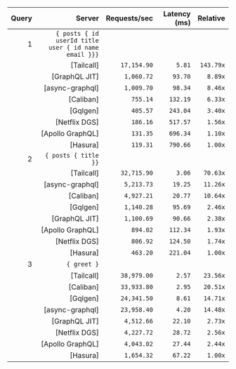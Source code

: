 <!-- PERFORMANCE_RESULTS_START -->

| Query | Server | Requests/sec | Latency (ms) | Relative |
|-------:|--------:|--------------:|--------------:|---------:|
| 1 | `{ posts { id userId title user { id name email }}}` |
|| [Tailcall] | `17,154.90` | `5.81` | `143.79x` |
|| [GraphQL JIT] | `1,060.72` | `93.70` | `8.89x` |
|| [async-graphql] | `1,009.70` | `98.34` | `8.46x` |
|| [Caliban] | `755.14` | `132.19` | `6.33x` |
|| [Gqlgen] | `405.57` | `243.04` | `3.40x` |
|| [Netflix DGS] | `186.16` | `517.57` | `1.56x` |
|| [Apollo GraphQL] | `131.35` | `696.34` | `1.10x` |
|| [Hasura] | `119.31` | `790.66` | `1.00x` |
| 2 | `{ posts { title }}` |
|| [Tailcall] | `32,715.90` | `3.06` | `70.63x` |
|| [async-graphql] | `5,213.73` | `19.25` | `11.26x` |
|| [Caliban] | `4,927.21` | `20.77` | `10.64x` |
|| [Gqlgen] | `1,140.28` | `95.69` | `2.46x` |
|| [GraphQL JIT] | `1,100.69` | `90.66` | `2.38x` |
|| [Apollo GraphQL] | `894.02` | `112.34` | `1.93x` |
|| [Netflix DGS] | `806.92` | `124.50` | `1.74x` |
|| [Hasura] | `463.20` | `221.04` | `1.00x` |
| 3 | `{ greet }` |
|| [Tailcall] | `38,979.00` | `2.57` | `23.56x` |
|| [Caliban] | `33,933.80` | `2.95` | `20.51x` |
|| [Gqlgen] | `24,341.50` | `8.61` | `14.71x` |
|| [async-graphql] | `23,958.40` | `4.20` | `14.48x` |
|| [GraphQL JIT] | `4,512.66` | `22.10` | `2.73x` |
|| [Netflix DGS] | `4,227.72` | `28.72` | `2.56x` |
|| [Apollo GraphQL] | `4,043.02` | `27.44` | `2.44x` |
|| [Hasura] | `1,654.32` | `67.22` | `1.00x` |

<!-- PERFORMANCE_RESULTS_END -->
